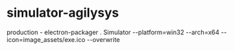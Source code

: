 # simulator-agilysys
production - 
electron-packager . Simulator --platform=win32 --arch=x64 --icon=image_assets/exe.ico --overwrite
